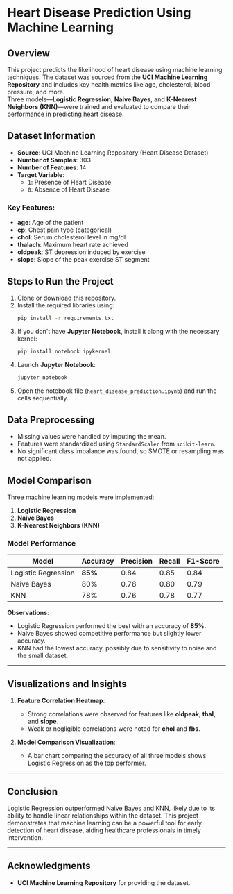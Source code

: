 # **Heart Disease Prediction Using Machine Learning**

## **Overview**
This project predicts the likelihood of heart disease using machine learning techniques. The dataset was sourced from the **UCI Machine Learning Repository** and includes key health metrics like age, cholesterol, blood pressure, and more.  
Three models—**Logistic Regression**, **Naive Bayes**, and **K-Nearest Neighbors (KNN)**—were trained and evaluated to compare their performance in predicting heart disease.

## **Dataset Information**
- **Source**: UCI Machine Learning Repository (Heart Disease Dataset)
- **Number of Samples**: 303  
- **Number of Features**: 14  
- **Target Variable**:  
  - `1`: Presence of Heart Disease  
  - `0`: Absence of Heart Disease

### Key Features:
- **age**: Age of the patient  
- **cp**: Chest pain type (categorical)  
- **chol**: Serum cholesterol level in mg/dl  
- **thalach**: Maximum heart rate achieved  
- **oldpeak**: ST depression induced by exercise  
- **slope**: Slope of the peak exercise ST segment  

## **Steps to Run the Project**
1. Clone or download this repository.  
2. Install the required libraries using:
   ```bash
   pip install -r requirements.txt
   ```
3. If you don't have **Jupyter Notebook**, install it along with the necessary kernel:
   ```bash
   pip install notebook ipykernel
   ```
4. Launch **Jupyter Notebook**:
   ```bash
   jupyter notebook
   ```
5. Open the notebook file (`heart_disease_prediction.ipynb`) and run the cells sequentially.

## **Data Preprocessing**
- Missing values were handled by imputing the mean.  
- Features were standardized using `StandardScaler` from `scikit-learn`.  
- No significant class imbalance was found, so SMOTE or resampling was not applied.


## **Model Comparison**
Three machine learning models were implemented:
1. **Logistic Regression**
2. **Naive Bayes**
3. **K-Nearest Neighbors (KNN)**

### **Model Performance**  
| Model                | Accuracy | Precision | Recall | F1-Score |
|----------------------|----------|-----------|--------|----------|
| Logistic Regression  | **85%**  | 0.84      | 0.85   | 0.84     |
| Naive Bayes          | 80%      | 0.78      | 0.80   | 0.79     |
| KNN                  | 78%      | 0.76      | 0.78   | 0.77     |

**Observations**:  
- Logistic Regression performed the best with an accuracy of **85%**.  
- Naive Bayes showed competitive performance but slightly lower accuracy.  
- KNN had the lowest accuracy, possibly due to sensitivity to noise and the small dataset.

---

## **Visualizations and Insights**
1. **Feature Correlation Heatmap**:  
   - Strong correlations were observed for features like **oldpeak**, **thal**, and **slope**.  
   - Weak or negligible correlations were noted for **chol** and **fbs**.  

2. **Model Comparison Visualization**:  
   - A bar chart comparing the accuracy of all three models shows Logistic Regression as the top performer.  

---

## **Conclusion**
Logistic Regression outperformed Naive Bayes and KNN, likely due to its ability to handle linear relationships within the dataset. This project demonstrates that machine learning can be a powerful tool for early detection of heart disease, aiding healthcare professionals in timely intervention.

---

## **Acknowledgments**
- **UCI Machine Learning Repository** for providing the dataset.
